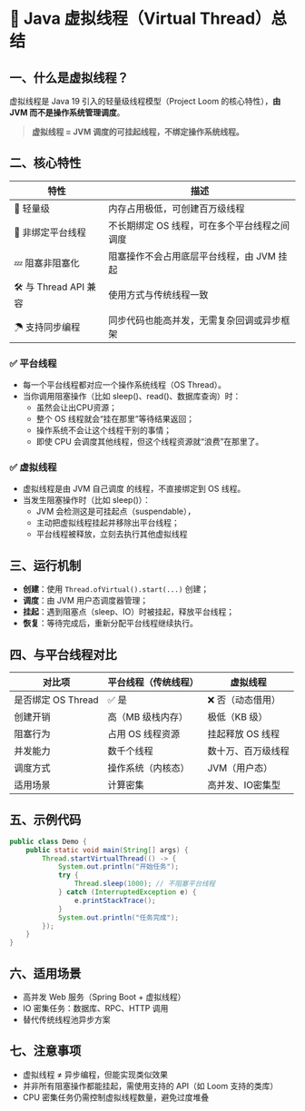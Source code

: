 # 🌱 Java 虚拟线程（Virtual Thread）总结

## 一、什么是虚拟线程？

虚拟线程是 Java 19 引入的轻量级线程模型（Project Loom 的核心特性），**由 JVM 而不是操作系统管理调度**。
> **虚拟线程 = JVM 调度的可挂起线程，不绑定操作系统线程。**

## 二、核心特性

| 特性 | 描述 |
|------|------|
| 🧵 轻量级 | 内存占用极低，可创建百万级线程 |
| 🔁 非绑定平台线程 | 不长期绑定 OS 线程，可在多个平台线程之间调度 |
| 💤 阻塞非阻塞化 | 阻塞操作不会占用底层平台线程，由 JVM 挂起 |
| 🛠 与 Thread API 兼容 | 使用方式与传统线程一致 |
| ☂ 支持同步编程 | 同步代码也能高并发，无需复杂回调或异步框架 |

### ✅ 平台线程
- 每一个平台线程都对应一个操作系统线程（OS Thread）。
- 当你调用阻塞操作（比如 sleep()、read()、数据库查询）时：
	- 虽然会让出CPU资源；
	- 整个 OS 线程就会“挂在那里”等待结果返回；
	- 操作系统不会让这个线程干别的事情；
	- 即使 CPU 会调度其他线程，但这个线程资源就“浪费”在那里了。

### ✅ 虚拟线程
- 虚拟线程是由 JVM 自己调度 的线程，不直接绑定到 OS 线程。
- 当发生阻塞操作时（比如 sleep()）：
	- JVM 会检测这是可挂起点（suspendable），
	- 主动把虚拟线程挂起并移除出平台线程；
	- 平台线程被释放，立刻去执行其他虚拟线程	
## 三、运行机制

- **创建**：使用 `Thread.ofVirtual().start(...)` 创建；
- **调度**：由 JVM 用户态调度器管理；
- **挂起**：遇到阻塞点（sleep、IO）时被挂起，释放平台线程；
- **恢复**：等待完成后，重新分配平台线程继续执行。


## 四、与平台线程对比

| 对比项 | 平台线程（传统线程） | 虚拟线程 |
|--------|---------------------|----------|
| 是否绑定 OS Thread | ✅ 是 | ❌ 否（动态借用） |
| 创建开销 | 高（MB 级栈内存） | 极低（KB 级） |
| 阻塞行为 | 占用 OS 线程资源 | 挂起释放 OS 线程 |
| 并发能力 | 数千个线程 | 数十万、百万级线程 |
| 调度方式 | 操作系统（内核态） | JVM（用户态） |
| 适用场景 | 计算密集 | 高并发、IO密集型 |


## 五、示例代码

```java
public class Demo {
    public static void main(String[] args) {
        Thread.startVirtualThread(() -> {
            System.out.println("开始任务");
            try {
                Thread.sleep(1000); // 不阻塞平台线程
            } catch (InterruptedException e) {
                e.printStackTrace();
            }
            System.out.println("任务完成");
        });
    }
}
```
## 六、适用场景
- 高并发 Web 服务（Spring Boot + 虚拟线程）
- IO 密集任务：数据库、RPC、HTTP 调用
- 替代传统线程池异步方案

## 七、注意事项
- 虚拟线程 ≠ 异步编程，但能实现类似效果
- 并非所有阻塞操作都能挂起，需使用支持的 API（如 Loom 支持的类库）
- CPU 密集任务仍需控制虚拟线程数量，避免过度堆叠
